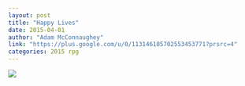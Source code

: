 ```yaml
---
layout: post
title: "Happy Lives"
date: 2015-04-01
author: "Adam McConnaughey"
link: "https://plus.google.com/u/0/113146105702553453771?prsrc=4"
categories: 2015 rpg
---
```

![]({{site.url}}/2015images/HappyLives.jpg)
